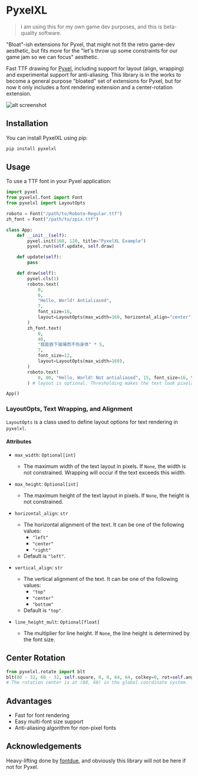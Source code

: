# PyxelXL

> I am using this for my own game dev purposes, and this is beta-quality software.


"Bloat"-ish extensions for Pyxel, that might not fit the retro game-dev aesthetic, but fits more for the "let's throw up some constraints for our game jam so we can focus" aesthetic.

Fast TTF drawing for [Pyxel](https://github.com/kitao/pyxel), including support for layout (align, wrapping) and experimental support for anti-aliasing. This library is in the works to become a general purpose "bloated" set of extensions for Pyxel, but for now it only includes a font rendering extension and a center-rotation extension.

![alt screenshot](demo/pyxel-20240625-031732.gif)

## Installation

You can install PyxelXL using pip:

```bash
pip install pyxelxl
```

## Usage

To use a TTF font in your Pyxel application:

```python
import pyxel
from pyxelxl.font import Font
from pyxelxl import LayoutOpts

roboto = Font("/path/to/Roboto-Regular.ttf")
zh_font = Font("/path/to/zpix.ttf")

class App:
    def __init__(self):
        pyxel.init(160, 120, title="PyxelXL Example")
        pyxel.run(self.update, self.draw)

    def update(self):
        pass

    def draw(self):
        pyxel.cls(1)
        roboto.text(
            0,
            0,
            "Hello, World! Antialiased",
            7,
            font_size=16,
            layout=LayoutOpts(max_width=160, horizontal_align="center"),
        )
        zh_font.text(
            0,
            40,
            "我能吞下玻璃而不伤身体" * 5,
            7,
            font_size=12,
            layout=LayoutOpts(max_width=160),
        )
        roboto.text(
            0, 80, "Hello, World! Not antialiased", 15, font_size=16, threshold=128
        ) # layout is optional. Thresholding makes the text look pixelated.

App()
```

### LayoutOpts, Text Wrapping, and Alignment

`LayoutOpts` is a class used to define layout options for text rendering in `pyxelxl`.

#### Attributes

- `max_width`: `Optional[int]`
  - The maximum width of the text layout in pixels. If `None`, the width is not constrained. Wrapping will occur if the text exceeds this width.

- `max_height`: `Optional[int]`
  - The maximum height of the text layout in pixels. If `None`, the height is not constrained.

- `horizontal_align`: `str`
  - The horizontal alignment of the text. It can be one of the following values:
    - `"left"`
    - `"center"`
    - `"right"`
  - Default is `"left"`.

- `vertical_align`: `str`
  - The vertical alignment of the text. It can be one of the following values:
    - `"top"`
    - `"center"`
    - `"bottom"`
  - Default is `"top"`.

- `line_height_mult`: `Optional[float]`
  - The multiplier for line height. If `None`, the line height is determined by the font size.

## Center Rotation

```python
from pyxelxl.rotate import blt
blt(80 - 32, 60 - 32, self.square, 0, 0, 64, 64, colkey=0, rot=self.angle)
# The rotation center is at (80, 60) in the global coordinate system.
```

## Advantages

 - Fast for font rendering
 - Easy multi-font size support
 - Anti-aliasing algorithm for non-pixel fonts

## Acknowledgements

Heavy-lifting done by [fontdue](https://github.com/mooman219/fontdue), and obviously this library will not
be here if not for Pyxel.